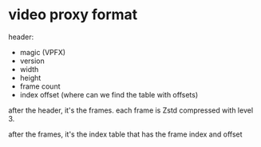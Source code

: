 # video proxy format

header:
- magic (VPFX)
- version
- width
- height
- frame count
- index offset (where can we find the table with offsets)

after the header, it's the frames. each frame is Zstd compressed with level 3.

after the frames, it's the index table that has the frame index and offset
